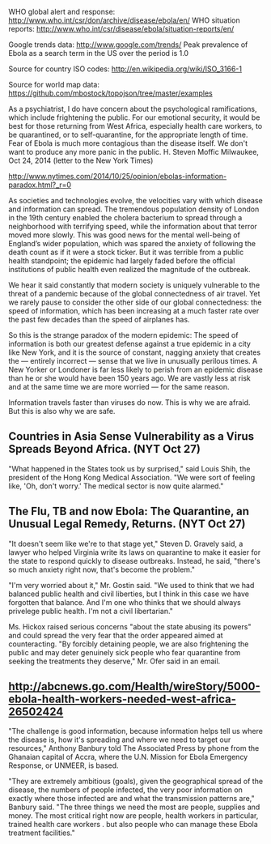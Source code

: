 WHO global alert and response: http://www.who.int/csr/don/archive/disease/ebola/en/
WHO situation reports: http://www.who.int/csr/disease/ebola/situation-reports/en/

Google trends data: http://www.google.com/trends/
Peak prevalence of Ebola as a search term in the US over the period is 1.0

Source for country ISO codes: http://en.wikipedia.org/wiki/ISO_3166-1

Source for world map data: https://github.com/mbostock/topojson/tree/master/examples

As a psychiatrist, I do have concern about the psychological ramifications, which include frightening the public. For our emotional security, it would be best for those returning from West Africa, especially health care workers, to be quarantined, or to self-quarantine, for the appropriate length of time.
Fear of Ebola is much more contagious than the disease itself. We don't want to produce any more panic in the public.
H. Steven Moffic Milwaukee, Oct 24, 2014 (letter to the New York Times)

http://www.nytimes.com/2014/10/25/opinion/ebolas-information-paradox.html?_r=0

As societies and technologies evolve, the velocities vary with which disease and information can spread. The tremendous population density of London in the 19th century enabled the cholera bacterium to spread through a neighborhood with terrifying speed, while the information about that terror moved more slowly. This was good news for the mental well-being of England’s wider population, which was spared the anxiety of following the death count as if it were a stock ticker. But it was terrible from a public health standpoint; the epidemic had largely faded before the official institutions of public health even realized the magnitude of the outbreak.

We hear it said constantly that modern society is uniquely vulnerable to the threat of a pandemic because of the global connectedness of air travel. Yet we rarely pause to consider the other side of our global connectedness: the speed of information, which has been increasing at a much faster rate over the past few decades than the speed of airplanes has.

So this is the strange paradox of the modern epidemic: The speed of information is both our greatest defense against a true epidemic in a city like New York, and it is the source of constant, nagging anxiety that creates the — entirely incorrect — sense that we live in unusually perilous times. A New Yorker or Londoner is far less likely to perish from an epidemic disease than he or she would have been 150 years ago. We are vastly less at risk and at the same time we are more worried — for the same reason.

Information travels faster than viruses do now. This is why we are afraid. But this is also why we are safe.

Countries in Asia Sense Vulnerability as a Virus Spreads Beyond Africa. (NYT Oct 27)
----------------------------------------------------------------------
"What happened in the States took us by surprised," said Louis Shih, the president of the Hong Kong Medical Association. "We were sort of feeling like, 'Oh, don't worry.' The medical sector is now quite alarmed."

The Flu, TB and now Ebola: The Quarantine, an Unusual Legal Remedy, Returns. (NYT Oct 27)
----------------------------------------------------------------------
"It doesn't seem like we're to that stage yet," Steven D. Gravely said, a lawyer who helped Virginia write its laws on quarantine to make it easier for the state to respond quickly to disease outbreaks. Instead, he said, "there's so much anxiety right now, that's become the problem."

"I'm very worried about it," Mr. Gostin said. "We used to think that we had balanced public health and civil liberties, but I think in this case we have forgotten that balance. And I'm one who thinks that we should always privelege public health. I'm not a civil libertarian."

Ms. Hickox raised serious concerns "about the state abusing its powers" and could spread the very fear that the order appeared aimed at counteracting.
"By forcibly detaining people, we are also frightening the public and may deter genuinely sick people who fear quarantine from seeking the treatments they deserve," Mr. Ofer said in an email.

http://abcnews.go.com/Health/wireStory/5000-ebola-health-workers-needed-west-africa-26502424
----------------------------------------------------------------------
"The challenge is good information, because information helps tell us where the disease is, how it's spreading and where we need to target our resources," Anthony Banbury told The Associated Press by phone from the Ghanaian capital of Accra, where the U.N. Mission for Ebola Emergency Response, or UNMEER, is based.

"They are extremely ambitious (goals), given the geographical spread of the disease, the numbers of people infected, the very poor information on exactly where those infected are and what the transmission patterns are," Banbury said. "The three things we need the most are people, supplies and money. The most critical right now are people, health workers in particular, trained health care workers . but also people who can manage these Ebola treatment facilities."